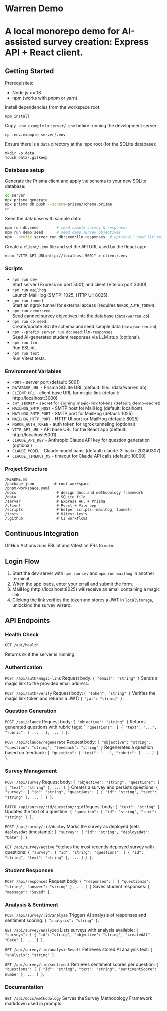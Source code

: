 # Warren Demo

# A local monorepo demo for AI-assisted survey creation: Express API + React client.

## Getting Started

Prerequisites:
- Node.js >= 18
- npm (works with pnpm or yarn)

Install dependencies from the workspace root:
```
npm install
```

Copy `.env.example` to `server/.env` before running the development server:
```
cp .env.example server/.env
```

Ensure there is a `data` directory at the repo root (for the SQLite database):
```
mkdir -p data
touch data/.gitkeep
```

### Database setup

Generate the Prisma client and apply the schema to your new SQLite database:
```bash
cd server
npx prisma generate
npx prisma db push --schema=prisma/schema.prisma
cd ..
```

Seed the database with sample data:
```bash
npm run db:seed        # seed sample survey & responses
npm run demo:seed      # seed demo survey objectives
npm --prefix server run db:seed:llm-responses  # optional: seed LLM responses
```

Create a `client/.env` file and set the API URL used by the React app:

```
echo "VITE_API_URL=http://localhost:5001" > client/.env
```

### Scripts
- `npm run dev`  
  Start server (Express on port 5001) and client (Vite on port 3000).
- `npm run mailhog`  
  Launch MailHog (SMTP: 1025, HTTP UI: 8025).
- `npm run tunnel`  
  Start an ngrok tunnel for external access (requires `NGROK_AUTH_TOKEN`).
- `npm run demo:seed`  
  Seed canned survey objectives into the database (`data/warren.db`).
- `npm run db:seed`  
  Create/update SQLite schema and seed sample data (`data/warren.db`).
- `npm --prefix server run db:seed:llm-responses`  
  Seed AI-generated student responses via LLM stub (optional).
- `npm run lint`  
  Run ESLint.
- `npm run test`  
  Run Vitest tests.

### Environment Variables
- `PORT`  - server port (default: 5001)
- `DATABASE_URL`  - Prisma SQLite URL (default: file:../data/warren.db)
- `CLIENT_URL`  - client base URL for magic-link (default: http://localhost:3000)
- `JWT_SECRET` - secret for signing magic-link tokens (default: demo-secret)
- `MAILHOG_SMTP_HOST` - SMTP host for MailHog (default: localhost)
- `MAILHOG_SMTP_PORT` - SMTP port for MailHog (default: 1025)
- `MAILHOG_HTTP_PORT` - HTTP UI port for MailHog (default: 8025)
- `NGROK_AUTH_TOKEN` - auth token for ngrok tunneling (optional)
- `VITE_API_URL` - API base URL for the React app (default: http://localhost:5001)
- `CLAUDE_API_KEY` - Anthropic Claude API key for question generation (optional)
- `CLAUDE_MODEL` - Claude model name (default: claude-3-haiku-20240307)
- `CLAUDE_TIMEOUT_MS` - timeout for Claude API calls (default: 10000)

### Project Structure
```
/README.md
/package.json         # root workspace
/pnpm-workspace.yaml
/docs                  # design docs and methodology framework
/data                  # SQLite file
/server                # Express API + Prisma
/client                # React + Vite app
/scripts               # helper scripts (mailhog, tunnel)
/tests                 # Vitest tests
/.github               # CI workflows
```

## Continuous Integration
GitHub Actions runs ESLint and Vitest on PRs to `main`.

## Login Flow
1. Start the dev server with `npm run dev` and `npm run mailhog` in another terminal.
2. When the app loads, enter your email and submit the form.
3. MailHog (http://localhost:8025) will receive an email containing a magic link.
4. Clicking the link verifies the token and stores a JWT in `localStorage`, unlocking the survey wizard.

## API Endpoints

### Health Check

`GET /api/health`

Returns `OK` if the server is running.

### Authentication

`POST /api/auth/magic-link`
Request body: `{ "email": "string" }`
Sends a magic link to the provided email address.

`POST /api/auth/verify`
Request body: `{ "token": "string" }`
Verifies the magic link token and returns a JWT: `{ "jwt": "string" }`.

### Question Generation

`POST /api/claude`
Request body: `{ "objective": "string" }`
Returns generated questions with rubric tags: `{ "questions": [ { "text": "...", "rubric": [ ... ] }, ... ] }`.

`POST /api/claude/regenerate`
Request body: `{ "objective": "string", "question": "string", "feedback": "string" }`
Regenerates a question based on feedback: `{ "question": { "text": "...", "rubric": [ ... ] } }`.

### Survey Management

`POST /api/survey`
Request body: `{ "objective": "string", "questions": [ { "text": "string" }, ... ] }`
Creates a survey and persists questions: `{ "survey": { "id": "string", "questions": [ { "id": "string", "text": "string" }, ... ] } }`.

`PATCH /api/survey/:id/question/:qid`
Request body: `{ "text": "string" }`
Updates the text of a question: `{ "question": { "id": "string", "text": "string" } }`.

`POST /api/survey/:id/deploy`
Marks the survey as deployed (sets `deployedAt` timestamp): `{ "survey": { "id": "string", "deployedAt": "Date" } }`.

`GET /api/survey/active`
Fetches the most recently deployed survey with questions: `{ "survey": { "id": "string", "questions": [ { "id": "string", "text": "string" }, ... ] } }`.

### Student Responses

`POST /api/responses`
Request body: `{ "responses": [ { "questionId": "string", "answer": "string" }, ... ] }`
Saves student responses: `{ "message": "Saved" }`.

### Analysis & Sentiment

`POST /api/survey/:id/analyze`
Triggers AI analysis of responses and sentiment scoring: `{ "analysis": "string" }`.

`GET /api/survey/analyzed`
Lists surveys with analysis available: `{ "surveys": [ { "id": "string", "objective": "string", "createdAt": "Date" }, ... ] }`.

`GET /api/survey/:id/analysisResult`
Retrieves stored AI analysis text: `{ "analysis": "string" }`.

`GET /api/survey/:id/sentiment`
Retrieves sentiment scores per question: `{ "questions": [ { "id": "string", "text": "string", "sentimentScore": number }, ... ] }`.

### Documentation

`GET /api/docs/methodology`
Serves the Survey Methodology Framework markdown used in prompts.
